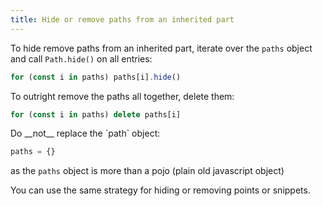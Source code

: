 ```yaml
---
title: Hide or remove paths from an inherited part
---
```


To hide remove paths from an inherited part, iterate over the `paths` object
and call `Path.hide()` on all entries:

```mjs
for (const i in paths) paths[i].hide()
```

To outright remove the paths all together, delete them:

```mjs
for (const i in paths) delete paths[i]
```

<Warning>
Do __not__ replace the `path` object:

```mjs
paths = {}
```

as the `paths` object is more than a pojo (plain old javascript object)
</Warning>

<Tip>
You can use the same strategy for hiding or removing points or snippets.
</Tip>
